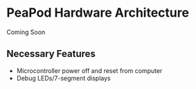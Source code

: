 # PeaPod Hardware Architecture

Coming Soon

## Necessary Features

- Microcontroller power off and reset from computer
- Debug LEDs/7-segment displays
